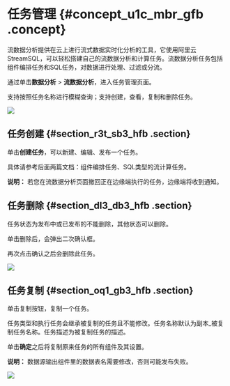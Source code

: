# 任务管理 {#concept_u1c_mbr_gfb .concept}

流数据分析提供在云上进行流式数据实时化分析的工具，它使用阿里云StreamSQL，可以轻松搭建自己的流数据分析和计算任务。流数据分析任务包括组件编排任务和SQL任务，对数据进行处理、过滤或分流。

通过单击**数据分析** \> **流数据分析**，进入任务管理页面。

支持按照任务名称进行模糊查询；支持创建，查看，复制和删除任务。

![](http://static-aliyun-doc.oss-cn-hangzhou.aliyuncs.com/assets/img/155544/155555765643755_zh-CN.png)

## 任务创建 {#section_r3t_sb3_hfb .section}

单击**创建任务**，可以新建、编辑、发布一个任务。

具体请参考后面两篇文档：组件编排任务、SQL类型的流计算任务。

**说明：** 若您在流数据分析页面撤回正在边缘端执行的任务，边缘端将收到通知。

## 任务删除 {#section_dl3_db3_hfb .section}

任务状态为发布中或已发布的不能删除，其他状态可以删除。

单击删除后，会弹出二次确认框。

再次点击确认之后会删除此任务。

![](http://static-aliyun-doc.oss-cn-hangzhou.aliyuncs.com/assets/img/155544/155555765643756_zh-CN.png)

## 任务复制 {#section_oq1_gb3_hfb .section}

单击复制按钮，复制一个任务。

任务类型和执行任务会继承被复制的任务且不能修改。任务名称默认为副本\_被复制任务名称。任务描述为被复制任务的描述。

单击**确定**之后将复制原来任务的所有组件及其设置。

**说明：** 数据源输出组件里的数据表名需要修改，否则可能发布失败。

![](http://static-aliyun-doc.oss-cn-hangzhou.aliyuncs.com/assets/img/155544/155555765743759_zh-CN.png)

